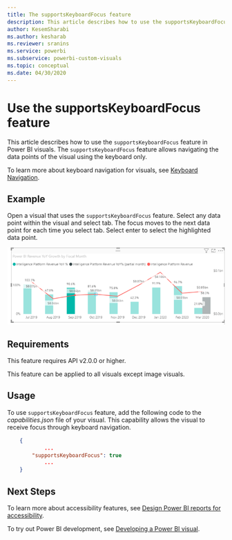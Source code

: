```yaml
---
title: The supportsKeyboardFocus feature
description: This article describes how to use the supportsKeyboardFocus feature in Power BI visuals and its requirements.
author: KesemSharabi
ms.author: kesharab
ms.reviewer: sranins
ms.service: powerbi
ms.subservice: powerbi-custom-visuals
ms.topic: conceptual
ms.date: 04/30/2020
---
```


# Use the supportsKeyboardFocus feature

This article describes how to use the `supportsKeyboardFocus` feature in Power BI visuals.
The `supportsKeyboardFocus` feature allows navigating the data points of the visual using the keyboard only.

To learn more about keyboard navigation for visuals, see [Keyboard Navigation](../../desktop-accessibility-consuming-tools.md#keyboard-navigation).

## Example

Open a visual that uses the `supportsKeyboardFocus` feature. Select any data point within the visual and select tab. The focus moves to the next data point for each time you select tab. Select enter to select the highlighted data point.

![Supports keyboard focus example](./media/powerbi-supportskeyboardfocus-feature/supports-keyboard-focus-example.png)

## Requirements

This feature requires API v2.0.0 or higher.

This feature can be applied to all visuals except image visuals.

## Usage

To use `supportsKeyboardFocus` feature, add the following code to the *capabilities.json* file of your visual.
This capability allows the visual to receive focus through keyboard navigation.

```json
    {   
            ...
        "supportsKeyboardFocus": true
            ...
    }

```

## Next Steps

To learn more about accessibility features, see [Design Power BI reports for accessibility](../../desktop-accessibility-creating-reports.md).

To try out Power BI development, see [Developing a Power BI visual](custom-visual-develop-tutorial.md).
